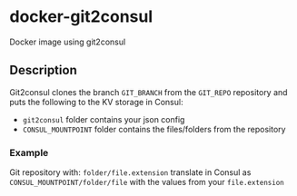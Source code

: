 # docker-git2consul
Docker image using git2consul

## Description
Git2consul clones the branch `GIT_BRANCH` from the `GIT_REPO` repository and puts the following to the KV storage in Consul:
- `git2consul` folder contains your json config
- `CONSUL_MOUNTPOINT` folder contains the files/folders from the repository

### Example

Git repository with: `folder/file.extension` translate in Consul as `CONSUL_MOUNTPOINT/folder/file` with the values from your `file.extension`

